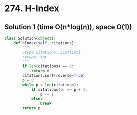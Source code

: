 # 274. H-Index

## Solution 1 (time O(n*log(n)), space O(1))

```python
class Solution(object):
    def hIndex(self, citations):
        """
        :type citations: List[int]
        :rtype: int
        """
        if len(citations) == 0:
            return 0
        citations.sort(reverse=True)
        p = 0
        while p < len(citations):
            if citations[p] >= p + 1:
                p += 1
            else:
                break
        return p
```
